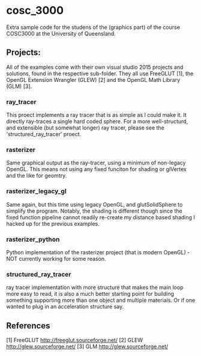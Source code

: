 # cosc_3000
Extra sample code for the studens of the (graphics part) of the course COSC3000 at the University of Queensland. 

## Projects:
All of the examples come with their own visual studio 2015 projects and solutions, found in the respective sub-folder.
They all use FreeGLUT [1], the OpenGL Extension Wrangler (GLEW) [2] and the OpenGL Math Library (GLM) [3].

### ray_tracer
This proect implements a ray tracer that is as simple as I could make it. It directly ray-traces a single hard coded sphere.
For a more well-structurd, and extensible (but somewhat longer) ray tracer, please see the 'structured_ray_tracer' proect.

### rasterizer
Same graphical output as the ray-tracer, using a minimum of non-legacy OpenGL. This means not using any fixed funciton for shading
or glVertex and the like for geomtry.

### rasterizer_legacy_gl
Same again, but this time using legacy OpenGL, and glutSolidSphere to simplify the program. Notably, the shading is different though
since the fixed function pipeline cannot readily re-create my distance based shading I hacked up for the previous examples.

### rasterizer_python
Python implementation of the rasterizer project (that is modern OpenGL) - NOT currently working for some reason.

### structured_ray_tracer
ray tracer implementation with more structure that makes the main loop more easy to read, it is also a much better starting point for 
building something supporting more than one object and multiple materials. Or if one wanted to plug in an acceleration structure say.

## References
[1] FreeGLUT http://freeglut.sourceforge.net/
[2] GLEW http://glew.sourceforge.net/
[3]	GLM  http://glew.sourceforge.net/
